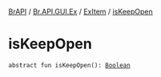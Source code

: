 [BrAPI](../../index.md) / [Br.API.GUI.Ex](../index.md) / [ExItem](index.md) / [isKeepOpen](./is-keep-open.md)

# isKeepOpen

`abstract fun isKeepOpen(): `[`Boolean`](https://kotlinlang.org/api/latest/jvm/stdlib/kotlin/-boolean/index.html)